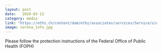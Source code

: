```yaml
---
layout: post
date:   2020-03-13
category: media
link: "https://ethz.ch/content/dam/ethz/associates/services/Service/sicherheit-gesundheit-umwelt/images/poster_new_coronavirus_protect_yourself_and_others.pdf"
image: corona_info.jpg
---
```



[]() Please follow the protection instructions of the Federal Office of Public Health (FOPH) 
